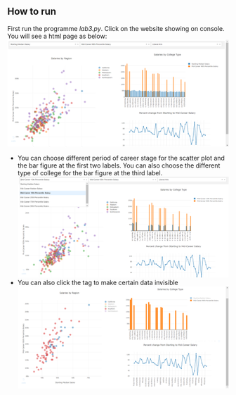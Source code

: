 ## How to run
First run the programme *lab3.py*. Click on the website showing on console. You will see a html page as below: 
![pic1](rm_pic1.png)
- You can choose different period of career stage for the scatter plot and the bar figure at the first two labels. You can also choose the different type of college for the bar figure at the third label.
![pic2](rm_pic2.png)
- You can also click the tag to make certain data invisible
![pic3](rm_pic3.png)
